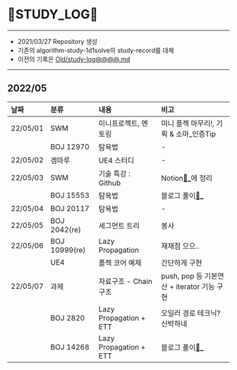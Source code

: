 # 📜STUDY_LOG📜
---
- 2021/03/27 Repository 생성
- 기존의 algorithm-study-1d1solve의 study-record를 대체
- 이전의 기록은 [Old/study-log@@@@.md](https://github.com/Oriburger/oriburger_study_log/blob/main/Old/study_log_2021.md)
---

## 2022/05

<div markdown="1">

|날짜|분류|내용|비고|
|:----|:----|:----|:----|
|22/05/01|SWM|미니프로젝트, 멘토링|미니 플젝 마무리!, 기획 & 소마_인증Tip|
||BOJ 12970|탐욕법|-|
|22/05/02|겜마루|UE4 스터디|-|
|22/05/03|SWM|기술 특강 : Github|Notion[📃_](https://www.notion.so/oriburger/Git-4de71cf82eaf4950959911e907a79678)에 정리|
||BOJ 15553|탐욕법|블로그 풀이[📄_](https://blog.naver.com/uss425/222719938076)|
|22/05/04|BOJ 20117|탐욕법|-|
|22/05/05|BOJ 2042(re)|세그먼트 트리|봉사|
|22/05/06|BOJ 10999(re)|Lazy Propagation|재채점 으으..|
||UE4|플젝 코어 예제|간단하게 구현|
|22/05/07|과제|자료구조 - Chain 구조|push, pop 등 기본연산 + iterator 기능 구현|
||BOJ 2820|Lazy Propagation + ETT|오일러 경로 테크닉? 신박하네|
||BOJ 14268|Lazy Propagation + ETT|블로그 풀이[📄_](https://blog.naver.com/uss425/222724255383)|
</div>

<!--

- 📔📚📙📘📗📒📃📜📄📑

-->
